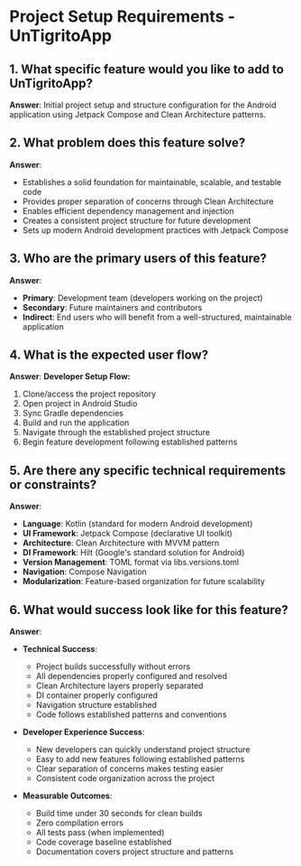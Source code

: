 # Project Setup Requirements - UnTigritoApp

## 1. What specific feature would you like to add to UnTigritoApp?
**Answer**: Initial project setup and structure configuration for the Android application using Jetpack Compose and Clean Architecture patterns.

## 2. What problem does this feature solve?
**Answer**: 
- Establishes a solid foundation for maintainable, scalable, and testable code
- Provides proper separation of concerns through Clean Architecture
- Enables efficient dependency management and injection
- Creates a consistent project structure for future development
- Sets up modern Android development practices with Jetpack Compose

## 3. Who are the primary users of this feature?
**Answer**: 
- **Primary**: Development team (developers working on the project)
- **Secondary**: Future maintainers and contributors
- **Indirect**: End users who will benefit from a well-structured, maintainable application

## 4. What is the expected user flow?
**Answer**: 
**Developer Setup Flow:**
1. Clone/access the project repository
2. Open project in Android Studio
3. Sync Gradle dependencies
4. Build and run the application
5. Navigate through the established project structure
6. Begin feature development following established patterns

## 5. Are there any specific technical requirements or constraints?
**Answer**:
- **Language**: Kotlin (standard for modern Android development)
- **UI Framework**: Jetpack Compose (declarative UI toolkit)
- **Architecture**: Clean Architecture with MVVM pattern
- **DI Framework**: Hilt (Google's standard solution for Android)
- **Version Management**: TOML format via libs.versions.toml
- **Navigation**: Compose Navigation
- **Modularization**: Feature-based organization for future scalability

## 6. What would success look like for this feature?
**Answer**:
- **Technical Success**:
  - Project builds successfully without errors
  - All dependencies properly configured and resolved
  - Clean Architecture layers properly separated
  - DI container properly configured
  - Navigation structure established
  - Code follows established patterns and conventions

- **Developer Experience Success**:
  - New developers can quickly understand project structure
  - Easy to add new features following established patterns
  - Clear separation of concerns makes testing easier
  - Consistent code organization across the project

- **Measurable Outcomes**:
  - Build time under 30 seconds for clean builds
  - Zero compilation errors
  - All tests pass (when implemented)
  - Code coverage baseline established
  - Documentation covers project structure and patterns


